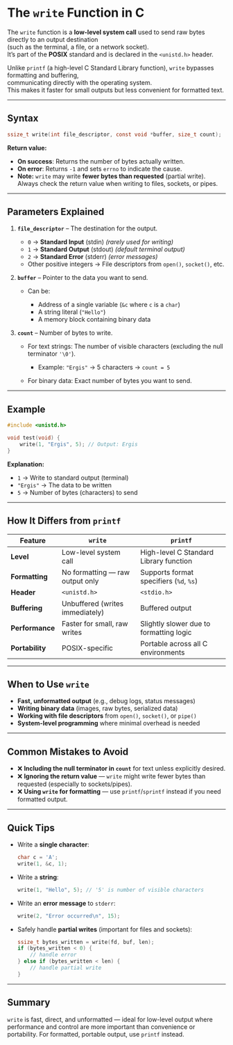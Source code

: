 # The `write` Function in C

The `write` function is a **low-level system call** used to send raw bytes directly to an output destination  
(such as the terminal, a file, or a network socket).  
It’s part of the **POSIX** standard and is declared in the `<unistd.h>` header.

Unlike `printf` (a high-level C Standard Library function), `write` bypasses formatting and buffering,  
communicating directly with the operating system.  
This makes it faster for small outputs but less convenient for formatted text.

---

## Syntax

```c
ssize_t write(int file_descriptor, const void *buffer, size_t count);
```

**Return value:**

- **On success**: Returns the number of bytes actually written.
- **On error**: Returns `-1` and sets `errno` to indicate the cause.
- **Note:** `write` may write **fewer bytes than requested** (partial write).
  Always check the return value when writing to files, sockets, or pipes.

---

## Parameters Explained

1. **`file_descriptor`** – The destination for the output.

   - `0` → **Standard Input** (stdin) _(rarely used for writing)_
   - `1` → **Standard Output** (stdout) _(default terminal output)_
   - `2` → **Standard Error** (stderr) _(error messages)_
   - Other positive integers → File descriptors from `open()`, `socket()`, etc.

2. **`buffer`** – Pointer to the data you want to send.

   - Can be:

     - Address of a single variable (`&c` where `c` is a `char`)
     - A string literal (`"Hello"`)
     - A memory block containing binary data

3. **`count`** – Number of bytes to write.

   - For text strings: The number of visible characters (excluding the null terminator `'\0'`).

     - Example: `"Ergis"` → 5 characters → `count = 5`

   - For binary data: Exact number of bytes you want to send.

---

## Example

```c
#include <unistd.h>

void test(void) {
    write(1, "Ergis", 5); // Output: Ergis
}
```

**Explanation:**

- `1` → Write to standard output (terminal)
- `"Ergis"` → The data to be written
- `5` → Number of bytes (characters) to send

---

## How It Differs from `printf`

| Feature         | `write`                         | `printf`                                |
| --------------- | ------------------------------- | --------------------------------------- |
| **Level**       | Low-level system call           | High-level C Standard Library function  |
| **Formatting**  | No formatting — raw output only | Supports format specifiers (`%d`, `%s`) |
| **Header**      | `<unistd.h>`                    | `<stdio.h>`                             |
| **Buffering**   | Unbuffered (writes immediately) | Buffered output                         |
| **Performance** | Faster for small, raw writes    | Slightly slower due to formatting logic |
| **Portability** | POSIX-specific                  | Portable across all C environments      |

---

## When to Use `write`

- **Fast, unformatted output** (e.g., debug logs, status messages)
- **Writing binary data** (images, raw bytes, serialized data)
- **Working with file descriptors** from `open()`, `socket()`, or `pipe()`
- **System-level programming** where minimal overhead is needed

---

## Common Mistakes to Avoid

- ❌ **Including the null terminator in `count`** for text unless explicitly desired.
- ❌ **Ignoring the return value** — `write` might write fewer bytes than requested (especially to sockets/pipes).
- ❌ **Using `write` for formatting** — use `printf`/`sprintf` instead if you need formatted output.

---

## Quick Tips

- Write a **single character**:

  ```c
  char c = 'A';
  write(1, &c, 1);
  ```

- Write a **string**:

  ```c
  write(1, "Hello", 5); // '5' is number of visible characters
  ```

- Write an **error message** to `stderr`:

  ```c
  write(2, "Error occurred\n", 15);
  ```

- Safely handle **partial writes** (important for files and sockets):

  ```c
  ssize_t bytes_written = write(fd, buf, len);
  if (bytes_written < 0) {
      // handle error
  } else if (bytes_written < len) {
      // handle partial write
  }
  ```

---

## Summary

`write` is fast, direct, and unformatted — ideal for low-level output where performance and control
are more important than convenience or portability.
For formatted, portable output, use `printf` instead.

```

```
